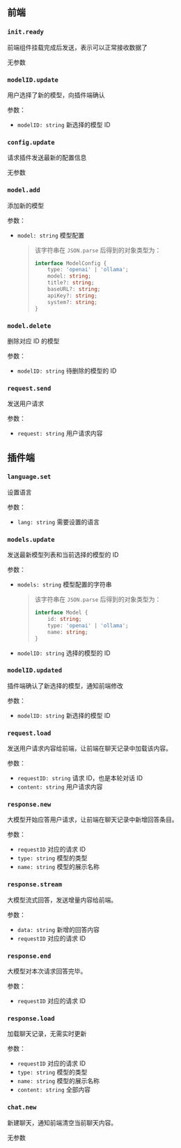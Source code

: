 ## 前端

### `init.ready`

前端组件挂载完成后发送，表示可以正常接收数据了

无参数

### `modelID.update`

用户选择了新的模型，向插件端确认

参数：

- `modelID: string` 新选择的模型 ID

### `config.update`

请求插件发送最新的配置信息

无参数

### `model.add`

添加新的模型

参数：

- `model: string` 模型配置

  > 该字符串在 `JSON.parse` 后得到的对象类型为：
  >
  > ```typescript
  > interface ModelConfig {
  >     type: 'openai' | 'ollama';
  >     model: string;
  >     title?: string;
  >     baseURL?: string;
  >     apiKey?: string;
  >     system?: string;
  > }
  > ```

### `model.delete`

删除对应 ID 的模型

参数：

- `modelID: string` 待删除的模型的 ID

### `request.send`

发送用户请求

参数：

- `request: string` 用户请求内容

## 插件端

### `language.set`

设置语言

参数：

- `lang: string` 需要设置的语言

### `models.update`

发送最新模型列表和当前选择的模型的 ID

参数：

- `models: string` 模型配置的字符串

  > 该字符串在 `JSON.parse` 后得到的对象类型为：
  >
  > ```typescript
  > interface Model {
  >     id: string;
  >     type: 'openai' | 'ollama';
  >     name: string;
  > }
  > ```

- `modelID: string` 选择的模型的 ID

### `modelID.updated`

插件端确认了新选择的模型，通知前端修改

参数：

- `modelID: string` 新选择的模型 ID

### `request.load`

发送用户请求内容给前端，让前端在聊天记录中加载该内容。

参数：

- `requestID: string` 请求 ID，也是本轮对话 ID
- `content: string` 用户请求内容

### `response.new`

大模型开始应答用户请求，让前端在聊天记录中新增回答条目。

参数：

- `requestID` 对应的请求 ID
- `type: string` 模型的类型
- `name: string` 模型的展示名称

### `response.stream`

大模型流式回答，发送增量内容给前端。

参数：

- `data: string` 新增的回答内容
- `requestID` 对应的请求 ID

### `response.end`

大模型对本次请求回答完毕。

参数：

- `requestID` 对应的请求 ID

### `response.load`

加载聊天记录，无需实时更新

参数：

- `requestID` 对应的请求 ID
- `type: string` 模型的类型
- `name: string` 模型的展示名称
- `content: string` 全部内容

### `chat.new`

新建聊天，通知前端清空当前聊天内容。

无参数
